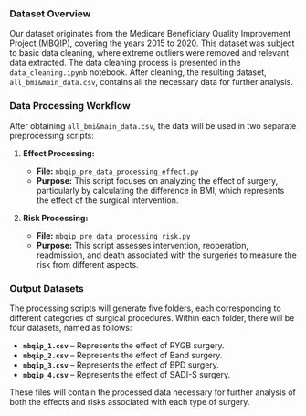 ### Dataset Overview

Our dataset originates from the Medicare Beneficiary Quality Improvement Project (MBQIP), covering the years 2015 to 2020. This dataset was subject to basic data cleaning, where extreme outliers were removed and relevant data extracted. The data cleaning process is presented in the `data_cleaning.ipynb` notebook. After cleaning, the resulting dataset, `all_bmi&main_data.csv`, contains all the necessary data for further analysis.

### Data Processing Workflow

After obtaining `all_bmi&main_data.csv`, the data will be used in two separate preprocessing scripts:

1. **Effect Processing:**
   - **File:** `mbqip_pre_data_processing_effect.py`
   - **Purpose:** This script focuses on analyzing the effect of surgery, particularly by calculating the difference in BMI, which represents the effect of the surgical intervention.

2. **Risk Processing:**
   - **File:** `mbqip_pre_data_processing_risk.py`
   - **Purpose:** This script assesses intervention, reoperation, readmission, and death associated with the surgeries to measure the risk from different aspects.

### Output Datasets

The processing scripts will generate five folders, each corresponding to different categories of surgical procedures. Within each folder, there will be four datasets, named as follows:

- **`mbqip_1.csv`** – Represents the effect of RYGB surgery.
- **`mbqip_2.csv`** – Represents the effect of Band surgery.
- **`mbqip_3.csv`** – Represents the effect of BPD surgery.
- **`mbqip_4.csv`** – Represents the effect of SADI-S surgery.

These files will contain the processed data necessary for further analysis of both the effects and risks associated with each type of surgery.

